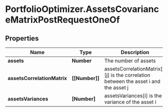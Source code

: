 # PortfolioOptimizer.AssetsCovarianceMatrixPostRequestOneOf

## Properties

Name | Type | Description | Notes
------------ | ------------- | ------------- | -------------
**assets** | **Number** | The number of assets | 
**assetsCorrelationMatrix** | **[[Number]]** | assetsCorrelationMatrix[i][j] is the correlation between the asset i and the asset j | 
**assetsVariances** | **[Number]** | assetsVariances[i] is the variance of the asset i | 


